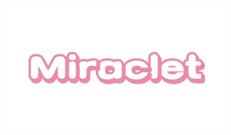 <p align="center">
  <img src="https://raw.githubusercontent.com/Miraclets/.github/refs/heads/main/mirabanner.png" alt="Mona Whisper GIF">
</p>
